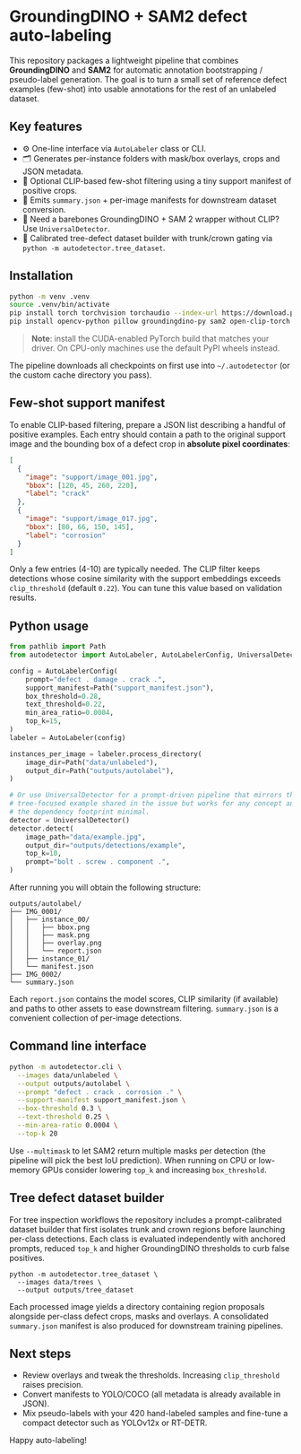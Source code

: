 # GroundingDINO + SAM2 defect auto-labeling

This repository packages a lightweight pipeline that combines **GroundingDINO** and **SAM2**
for automatic annotation bootstrapping / pseudo-label generation. The goal is to turn a
small set of reference defect examples (few-shot) into usable annotations for the rest of
an unlabeled dataset.

## Key features

* ⚙️ One-line interface via `AutoLabeler` class or CLI.
* 🗂️ Generates per-instance folders with mask/box overlays, crops and JSON metadata.
* 🧠 Optional CLIP-based few-shot filtering using a tiny support manifest of positive crops.
* 🧾 Emits `summary.json` + per-image manifests for downstream dataset conversion.
* 🌳 Need a barebones GroundingDINO + SAM 2 wrapper without CLIP? Use `UniversalDetector`.
* 🌲 Calibrated tree-defect dataset builder with trunk/crown gating via `python -m autodetector.tree_dataset`.

## Installation

```bash
python -m venv .venv
source .venv/bin/activate
pip install torch torchvision torchaudio --index-url https://download.pytorch.org/whl/cu121  # adapt for your CUDA
pip install opencv-python pillow groundingdino-py sam2 open-clip-torch huggingface_hub
```

> **Note**: install the CUDA-enabled PyTorch build that matches your driver. On CPU-only
> machines use the default PyPI wheels instead.

The pipeline downloads all checkpoints on first use into `~/.autodetector` (or the custom
cache directory you pass).

## Few-shot support manifest

To enable CLIP-based filtering, prepare a JSON list describing a handful of positive
examples. Each entry should contain a path to the original support image and the bounding
box of a defect crop in **absolute pixel coordinates**:

```json
[
  {
    "image": "support/image_001.jpg",
    "bbox": [120, 45, 260, 220],
    "label": "crack"
  },
  {
    "image": "support/image_017.jpg",
    "bbox": [80, 66, 150, 145],
    "label": "corrosion"
  }
]
```

Only a few entries (4-10) are typically needed. The CLIP filter keeps detections whose
cosine similarity with the support embeddings exceeds `clip_threshold` (default `0.22`).
You can tune this value based on validation results.

## Python usage

```python
from pathlib import Path
from autodetector import AutoLabeler, AutoLabelerConfig, UniversalDetector

config = AutoLabelerConfig(
    prompt="defect . damage . crack .",
    support_manifest=Path("support_manifest.json"),
    box_threshold=0.28,
    text_threshold=0.22,
    min_area_ratio=0.0004,
    top_k=15,
)
labeler = AutoLabeler(config)

instances_per_image = labeler.process_directory(
    image_dir=Path("data/unlabeled"),
    output_dir=Path("outputs/autolabel"),
)

# Or use UniversalDetector for a prompt-driven pipeline that mirrors the
# tree-focused example shared in the issue but works for any concept and keeps
# the dependency footprint minimal.
detector = UniversalDetector()
detector.detect(
    image_path="data/example.jpg",
    output_dir="outputs/detections/example",
    top_k=10,
    prompt="bolt . screw . component .",
)
```

After running you will obtain the following structure:

```
outputs/autolabel/
├── IMG_0001/
│   ├── instance_00/
│   │   ├── bbox.png
│   │   ├── mask.png
│   │   ├── overlay.png
│   │   └── report.json
│   ├── instance_01/
│   └── manifest.json
├── IMG_0002/
└── summary.json
```

Each `report.json` contains the model scores, CLIP similarity (if available) and paths to
other assets to ease downstream filtering. `summary.json` is a convenient collection of
per-image detections.

## Command line interface

```bash
python -m autodetector.cli \
  --images data/unlabeled \
  --output outputs/autolabel \
  --prompt "defect . crack . corrosion ." \
  --support-manifest support_manifest.json \
  --box-threshold 0.3 \
  --text-threshold 0.25 \
  --min-area-ratio 0.0004 \
  --top-k 20
```

Use `--multimask` to let SAM2 return multiple masks per detection (the pipeline will pick
the best IoU prediction). When running on CPU or low-memory GPUs consider lowering
`top_k` and increasing `box_threshold`.

## Tree defect dataset builder

For tree inspection workflows the repository includes a prompt-calibrated dataset builder
that first isolates trunk and crown regions before launching per-class detections. Each
class is evaluated independently with anchored prompts, reduced `top_k` and higher
GroundingDINO thresholds to curb false positives.

```
python -m autodetector.tree_dataset \
  --images data/trees \
  --output outputs/tree_dataset
```

Each processed image yields a directory containing region proposals alongside
per-class defect crops, masks and overlays. A consolidated `summary.json` manifest is
also produced for downstream training pipelines.

## Next steps

* Review overlays and tweak the thresholds. Increasing `clip_threshold` raises precision.
* Convert manifests to YOLO/COCO (all metadata is already available in JSON).
* Mix pseudo-labels with your 420 hand-labeled samples and fine-tune a compact detector
  such as YOLOv12x or RT-DETR.

Happy auto-labeling!
